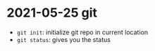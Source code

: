 # 2021-05-25 git

- `git init`: initialize git repo in current location
- `git status`: gives you the status

